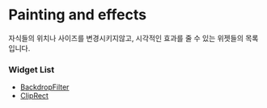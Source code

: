# Painting and effects

자식들의 위치나 사이즈를 변경시키지않고, 시각적인 효과를 줄 수 있는 위젯들의 목록입니다.

### Widget List

- [BackdropFilter](https://github.com/okinawaa/flutter-widget-tutorial/blob/main/PaintingAndEffects/BackdropFilter.md)
- [ClipRect](https://github.com/okinawaa/flutter-widget-tutorial/blob/main/PaintingAndEffects/ClipRect.md)

